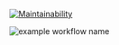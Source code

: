 [![Maintainability](https://api.codeclimate.com/v1/badges/a99a88d28ad37a79dbf6/maintainability)](https://codeclimate.com/github/codeclimate/codeclimate/maintainability)

![example workflow name](https://github.com/smbartem/frontend-project-lvl1/workflows/Node%20CI/badge.svg)
